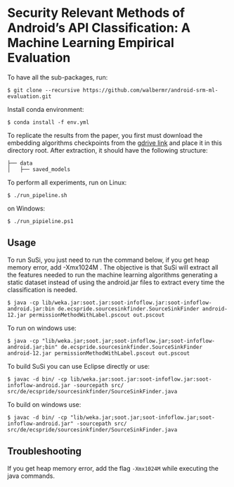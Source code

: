 # Security Relevant Methods of Android’s API Classification: A Machine Learning Empirical Evaluation

To have all the sub-packages, run:

    $ git clone --recursive https://github.com/walbermr/android-srm-ml-evaluation.git

Install conda environment:

    $ conda install -f env.yml

To replicate the results from the paper, you first must download the embedding algorithms checkpoints from the [gdrive link](https://drive.google.com/file/d/14-o2yLDIMDPg8NhQoGS2eJvtMux0YQr4/view?usp=share_link) and place it in this directory root. After extraction, it should have the following structure:

    ├── data
    │   ├── saved_models


To perform all experiments, run on Linux:

    $ ./run_pipeline.sh

on Windows:

    $ ./run_pipieline.ps1
    
## Usage

To run SuSi, you just need to run the command below, if you get heap memory error, add -Xmx1024M . The objective is that SuSi will extract all the features needed to run the machine learning algorithms generating a static dataset instead of using the android.jar files to extract every time the classification is needed.

    $ java -cp lib/weka.jar:soot.jar:soot-infoflow.jar:soot-infoflow-android.jar:bin de.ecspride.sourcesinkfinder.SourceSinkFinder android-12.jar permissionMethodWithLabel.pscout out.pscout

To run on windows use:

    $ java -cp "lib/weka.jar;soot.jar;soot-infoflow.jar;soot-infoflow-android.jar;bin" de.ecspride.sourcesinkfinder.SourceSinkFinder android-12.jar permissionMethodWithLabel.pscout out.pscout

To build SuSi you can use Eclipse directly or use:

    $ javac -d bin/ -cp lib/weka.jar:soot.jar:soot-infoflow.jar:soot-infoflow-android.jar -sourcepath src/ src/de/ecspride/sourcesinkfinder/SourceSinkFinder.java

To build on windows use:

    $ javac -d bin/ -cp "lib/weka.jar;soot.jar;soot-infoflow.jar;soot-infoflow-android.jar" -sourcepath src/ src/de/ecspride/sourcesinkfinder/SourceSinkFinder.java


## Troubleshooting

If you get heap memory error, add the flag `-Xmx1024M` while executing the java commands.